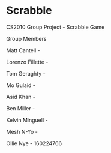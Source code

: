 # Scrabble
CS2010 Group Project - Scrabble Game

Group Members

  Matt Cantell - 
  
  Lorenzo Fillette - 
  
  Tom Geraghty - 
  
  Mo Gulaid - 
  
  Asid Khan - 
  
  Ben Miller - 
  
  Kelvin Minguell - 
  
  Mesh N-Yo - 
  
  Ollie Nye - 160224766